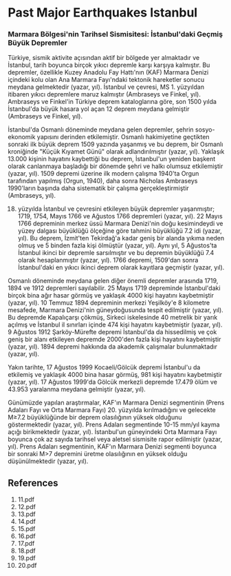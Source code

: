 # Past Major Earthquakes Istanbul

### Marmara Bölgesi'nin Tarihsel Sismisitesi: İstanbul'daki Geçmiş Büyük Depremler

Türkiye, sismik aktivite açısından aktif bir bölgede yer almaktadır ve İstanbul, tarih boyunca birçok yıkıcı depremle karşı karşıya kalmıştır. Bu depremler, özellikle Kuzey Anadolu Fay Hattı'nın (KAF) Marmara Denizi içindeki kolu olan Ana Marmara Fayı'ndaki tektonik hareketler sonucu meydana gelmektedir (yazar, yıl). İstanbul ve çevresi, MS 1. yüzyıldan itibaren yıkıcı depremlere maruz kalmıştır (Ambraseys ve Finkel, yıl). Ambraseys ve Finkel'in Türkiye deprem kataloglarına göre, son 1500 yılda İstanbul'da büyük hasara yol açan 12 deprem meydana gelmiştir (Ambraseys ve Finkel, yıl).

İstanbul'da Osmanlı döneminde meydana gelen depremler, şehrin sosyo-ekonomik yapısını derinden etkilemiştir. Osmanlı hakimiyetine geçtikten sonraki ilk büyük deprem 1509 yazında yaşanmış ve bu deprem, bir Osmanlı kroniğinde "Küçük Kıyamet Günü" olarak adlandırılmıştır (yazar, yıl). Yaklaşık 13.000 kişinin hayatını kaybettiği bu deprem, İstanbul'un yeniden başkent olarak canlanmaya başladığı bir dönemde şehri ve halkı olumsuz etkilemiştir (yazar, yıl). 1509 depremi üzerine ilk modern çalışma 1940'ta Orgun tarafından yapılmış (Orgun, 1940), daha sonra Nicholas Ambraseys 1990'ların başında daha sistematik bir çalışma gerçekleştirmiştir (Ambraseys, yıl).

18. yüzyılda İstanbul ve çevresini etkileyen büyük depremler yaşanmıştır; 1719, 1754, Mayıs 1766 ve Ağustos 1766 depremleri (yazar, yıl). 22 Mayıs 1766 depreminin merkez üssü Marmara Denizi'nin doğu kesimindeydi ve yüzey dalgası büyüklüğü ölçeğine göre tahmini büyüklüğü 7.2 idi (yazar, yıl). Bu deprem, İzmit'ten Tekirdağ'a kadar geniş bir alanda yıkıma neden olmuş ve 5 binden fazla kişi ölmüştür (yazar, yıl). Aynı yıl, 5 Ağustos'ta İstanbul ikinci bir depremle sarsılmıştır ve bu depremin büyüklüğü 7.4 olarak hesaplanmıştır (yazar, yıl). 1766 depremi, 1509'dan sonra İstanbul'daki en yıkıcı ikinci deprem olarak kayıtlara geçmiştir (yazar, yıl).

Osmanlı döneminde meydana gelen diğer önemli depremler arasında 1719, 1894 ve 1912 depremleri sayılabilir. 25 Mayıs 1719 depreminde İstanbul'daki birçok bina ağır hasar görmüş ve yaklaşık 4000 kişi hayatını kaybetmiştir (yazar, yıl). 10 Temmuz 1894 depreminin merkezi Yeşilköy'e 8 kilometre mesafede, Marmara Denizi'nin güneydoğusunda tespit edilmiştir (yazar, yıl). Bu depremde Kapalıçarşı çökmüş, Sirkeci iskelesinde 40 metrelik bir yarık açılmış ve İstanbul il sınırları içinde 474 kişi hayatını kaybetmiştir (yazar, yıl). 9 Ağustos 1912 Şarköy-Mürefte depremi İstanbul'da da hissedilmiş ve çok geniş bir alanı etkileyen depremde 2000'den fazla kişi hayatını kaybetmiştir (yazar, yıl). 1894 depremi hakkında da akademik çalışmalar bulunmaktadır (yazar, yıl).

Yakın tarihte, 17 Ağustos 1999 Kocaeli/Gölcük depremi İstanbul'u da etkilemiş ve yaklaşık 4000 bina hasar görmüş, 981 kişi hayatını kaybetmiştir (yazar, yıl). 17 Ağustos 1999'da Gölcük merkezli depremde 17.479 ölüm ve 43.953 yaralanma meydana gelmiştir (yazar, yıl).

Günümüzde yapılan araştırmalar, KAF'ın Marmara Denizi segmentinin (Prens Adaları Fayı ve Orta Marmara Fayı) 20. yüzyılda kırılmadığını ve gelecekte M≥7.2 büyüklüğünde bir deprem olasılığının yüksek olduğunu göstermektedir (yazar, yıl). Prens Adaları segmentinde 10-15 mm/yıl kayma açığı birikmektedir (yazar, yıl). İstanbul'un güneyindeki Orta Marmara Fayı boyunca çok az sayıda tarihsel veya aletsel sismisite rapor edilmiştir (yazar, yıl). Prens Adaları segmentinin, KAF'ın Marmara Denizi segmenti boyunca bir sonraki M>7 depremini üretme olasılığının en yüksek olduğu düşünülmektedir (yazar, yıl).


## References

1. 11.pdf
2. 12.pdf
3. 13.pdf
4. 14.pdf
5. 15.pdf
6. 16.pdf
7. 17.pdf
8. 18.pdf
9. 19.pdf
10. 20.pdf
